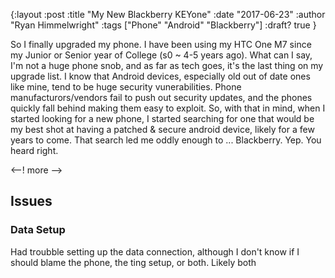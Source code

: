{:layout :post
:title  "My New Blackberry KEYone"
:date "2017-06-23"
:author "Ryan Himmelwright"
:tags ["Phone" "Android" "Blackberry"]
:draft? true
}

So I finally upgraded my phone. I have been using my HTC One M7 since my Junior or Senior year of College (s0 ~ 4-5 years ago). What can I say, I'm not a huge phone snob, and as far as tech goes, it's the last thing on my upgrade list. I know that Android devices, especially old out of date ones like mine, tend to be huge security vunerabilities. Phone manufacturors/vendors fail to push out security updates, and the phones quickly fall behind making them easy to exploit. So, with that in mind, when I started looking for a new phone, I started searching for one that would be my best shot at having a patched & secure android device, likely for a few years to come. That search led me oddly enough to ... Blackberry. Yep. You heard right.

<--! more -->

## Issues
### Data Setup
Had troubble setting up the data connection, although I don't know if I should blame the phone, the ting setup, or both. Likely both
